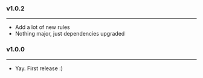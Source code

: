 ### v1.0.2

---

- Add a lot of new rules
- Nothing major, just dependencies upgraded

### v1.0.0

---

- Yay. First release :)
